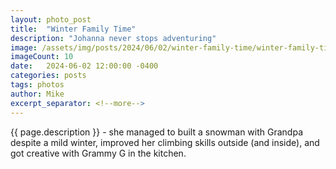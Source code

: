 ```yaml
---
layout: photo_post
title:  "Winter Family Time"
description: "Johanna never stops adventuring"
image: /assets/img/posts/2024/06/02/winter-family-time/winter-family-time-preview.jpg
imageCount: 10
date:   2024-06-02 12:00:00 -0400
categories: posts
tags: photos
author: Mike
excerpt_separator: <!--more-->
---
```


{{ page.description }} <!--more--> - she managed to built a snowman with Grandpa despite a mild winter, improved her climbing skills outside (and inside), and got creative with Grammy G in the kitchen.
